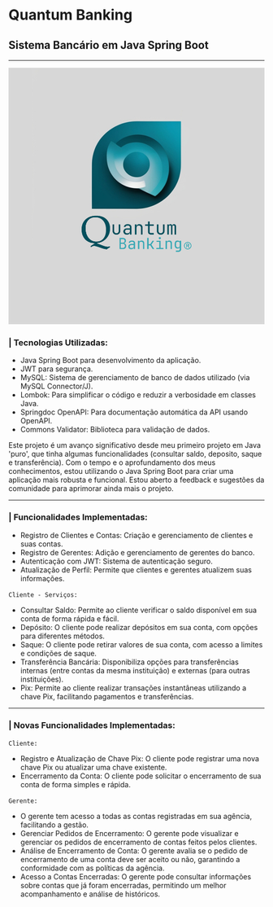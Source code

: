 # Quantum Banking
## Sistema Bancário em Java Spring Boot
___

<img src = "Quantum Banking - Logo.png" alt="Logo Quantum Banking">

### | Tecnologias Utilizadas:
- Java Spring Boot para desenvolvimento da aplicação.
- JWT para segurança.
- MySQL: Sistema de gerenciamento de banco de dados utilizado (via MySQL Connector/J).
- Lombok: Para simplificar o código e reduzir a verbosidade em classes Java.
- Springdoc OpenAPI: Para documentação automática da API usando OpenAPI.
- Commons Validator: Biblioteca para validação de dados.

Este projeto é um avanço significativo desde meu primeiro projeto em Java 'puro', que tinha algumas funcionalidades (consultar saldo, deposito, saque e transferência). Com o tempo e o aprofundamento dos meus conhecimentos, estou utilizando o Java Spring Boot para criar uma aplicação mais robusta e funcional. Estou aberto a feedback e sugestões da comunidade para aprimorar ainda mais o projeto.
___

### | Funcionalidades Implementadas:

- Registro de Clientes e Contas: Criação e gerenciamento de clientes e suas contas.
- Registro de Gerentes: Adição e gerenciamento de gerentes do banco.
- Autenticação com JWT: Sistema de autenticação seguro.
- Atualização de Perfil: Permite que clientes e gerentes atualizem suas informações.

`Cliente - Serviços:`
- Consultar Saldo: Permite ao cliente verificar o saldo disponível em sua conta de forma rápida e fácil.
- Depósito: O cliente pode realizar depósitos em sua conta, com opções para diferentes métodos.
- Saque: O cliente pode retirar valores de sua conta, com acesso a limites e condições de saque.
- Transferência Bancária: Disponibiliza opções para transferências internas (entre contas da mesma instituição) e externas (para outras instituições).
- Pix: Permite ao cliente realizar transações instantâneas utilizando a chave Pix, facilitando pagamentos e transferências.
---

### | Novas Funcionalidades Implementadas:

`Cliente:`
- Registro e Atualização de Chave Pix: O cliente pode registrar uma nova chave Pix ou atualizar uma chave existente.
- Encerramento da Conta: O cliente pode solicitar o encerramento de sua conta de forma simples e rápida.

`Gerente:`
- O gerente tem acesso a todas as contas registradas em sua agência, facilitando a gestão.
- Gerenciar Pedidos de Encerramento: O gerente pode visualizar e gerenciar os pedidos de encerramento de contas feitos pelos clientes.
- Análise de Encerramento de Conta: O gerente avalia se o pedido de encerramento de uma conta deve ser aceito ou não, garantindo a conformidade com as políticas da agência.
- Acesso a Contas Encerradas: O gerente pode consultar informações sobre contas que já foram encerradas, permitindo um melhor acompanhamento e análise de históricos.